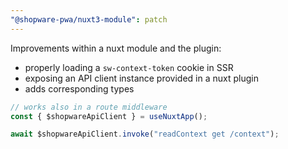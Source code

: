 ```yaml
---
"@shopware-pwa/nuxt3-module": patch
---
```


Improvements within a nuxt module and the plugin:

- properly loading a `sw-context-token` cookie in SSR
- exposing an API client instance provided in a nuxt plugin
- adds corresponding types

```ts
// works also in a route middleware
const { $shopwareApiClient } = useNuxtApp();

await $shopwareApiClient.invoke("readContext get /context");
```
